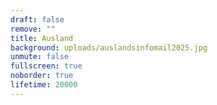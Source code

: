 ```yaml
---
draft: false
remove: ""
title: Ausland
background: uploads/auslandsinfomail2025.jpg
unmute: false
fullscreen: true
noborder: true
lifetime: 20000
---
```

